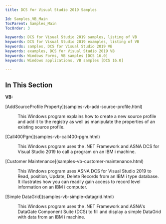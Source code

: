 ```yaml
---
title: DCS for Visual Studio 2019 Samples

Id: Samples_VB_Main
TocParent: Samples_Main
TocOrder: 3

keywords: DCS for Visual Studio 2019 samples, listing of VB
keywords: DCS for Visual Studio 2019 examples, listing of VB
keywords: samples, DCS for Visual Studio 2019 VB
keywords: examples, DCS for Visual Studio 2019 VB
keywords: Windows Forms, VB samples [DCS 16.0]
keywords: Windows applications, VB samples [DCS 16.0]

---
```


## In This Section

<dl>
        <dt />
</dl>

**VB:** 
<dl>
        <dt>
[AddSourceProfile Property](samples-vb-add-source-profile.html)
        </dt>
        <dd>

This Windows program explains how to create a new source profile and add it to the registry as well as manipulate the properties of an existing source profile. 
</dd>
        <dt>
[Call400Pgm](samples-vb-call400-pgm.html)
        </dt>
        <dd>

This Windows program uses the .NET Framework and ASNA DCS for Visual Studio 2019 to call a program on an IBM i machine. 
</dd>
        <dt>
[Customer Maintenance](samples-vb-customer-maintenance.html)
        </dt>
        <dd>

This Windows program uses ASNA DCS for Visual Studio 2019 to Read, position, Update, Delete Records from an IBM i type database. It illustrates how you can readily gain access to record level information on an IBM i computer. 
</dd>
        <dt>
[Simple DataGrid](samples-vb-simple-datagrid.html)
        </dt>
        <dd>

This Windows program uses the .NET Framework and ASNA's DataGate Component Suite (DCS) to fill and display a simple DataGrid with data from an IBM i machine.<br /><br />
</dd>
</dl>


